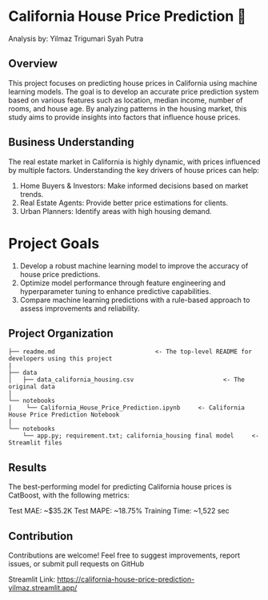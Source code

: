 # California House Price Prediction 🏡

Analysis by: Yilmaz Trigumari Syah Putra

## Overview
This project focuses on predicting house prices in California using machine learning models. The goal is to develop an accurate price prediction system based on various features such as location, median income, number of rooms, and house age. By analyzing patterns in the housing market, this study aims to provide insights into factors that influence house prices.

## Business Understanding
The real estate market in California is highly dynamic, with prices influenced by multiple factors. Understanding the key drivers of house prices can help:
1. Home Buyers & Investors: Make informed decisions based on market trends.
2. Real Estate Agents: Provide better price estimations for clients.
3. Urban Planners: Identify areas with high housing demand.

# Project Goals
1. Develop a robust machine learning model to improve the accuracy of house price predictions.
2. Optimize model performance through feature engineering and hyperparameter tuning to enhance predictive capabilities.
3. Compare machine learning predictions with a rule-based approach to assess improvements and reliability.

## Project Organization
    ├── readme.md                            <- The top-level README for developers using this project
    |
    ├── data
    │   ├── data_california_housing.csv                         <- The original data
    │
    └── notebooks   
    |    └── California_House_Price_Prediction.ipynb     <- California House Price Prediction Notebook
    |
    └── notebooks   
        └── app.py; requirement.txt; california_housing final model     <- Streamlit files

## Results
The best-performing model for predicting California house prices is CatBoost, with the following metrics:

Test MAE: ~$35.2K
Test MAPE: ~18.75%
Training Time: ~1,522 sec

## Contribution
Contributions are welcome! Feel free to suggest improvements, report issues, or submit pull requests on GitHub

Streamlit Link: https://california-house-price-prediction-yilmaz.streamlit.app/
